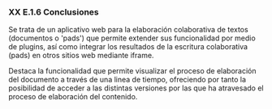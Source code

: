 ### XX E.1.6 Conclusiones

Se trata de un aplicativo web para la elaboración colaborativa de textos \(documentos o 'pads'\) que permite extender sus funcionalidad por medio de plugins, así como integrar los resultados de la escritura colaborativa \(pads\) en otros sitios web mediante iframe.

Destaca la funcionalidad que permite visualizar el proceso de elaboración del documento a través de una linea de tiempo, ofreciendo por tanto la posibilidad de acceder a las distintas versiones por las que ha atravesado el proceso de elaboración del contenido.

